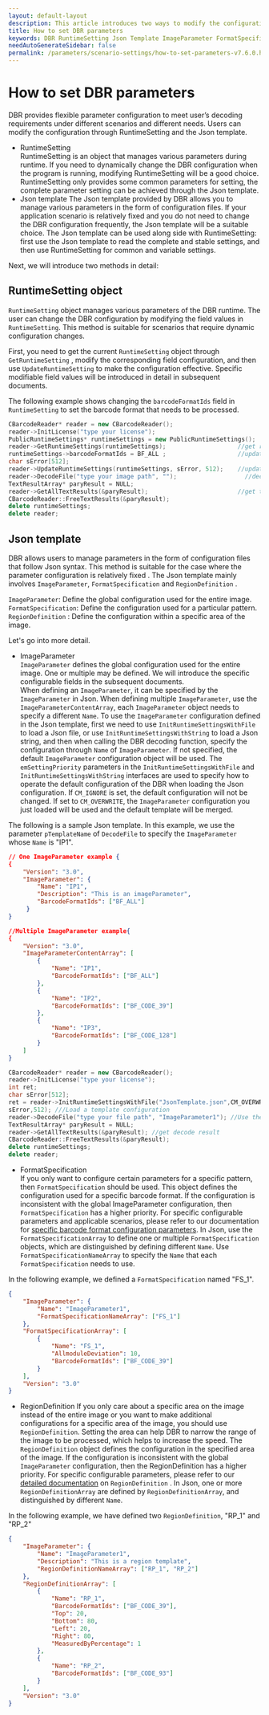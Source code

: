 ```yaml
---   
layout: default-layout
description: This article introduces two ways to modify the configuration DBR RuntimeSetting and Json template, and their syntax rules
title: How to set DBR parameters 
keywords: DBR RuntimeSetting Json Template ImageParameter FormatSpecification
needAutoGenerateSidebar: false
permalink: /parameters/scenario-settings/how-to-set-parameters-v7.6.0.html
---
```


# How to set DBR parameters 
DBR provides flexible parameter configuration to meet user’s decoding requirements under different scenarios and different needs. Users can modify the configuration through RuntimeSetting and the Json template. 
- RuntimeSetting   
RuntimeSetting is an object that manages various parameters during runtime. If you need to dynamically change the DBR configuration when the program is running, modifying RuntimeSetting will be a good choice. RuntimeSetting only provides some common parameters for setting, the complete parameter setting can be achieved through the Json template. 
- Json template 
The Json template provided by DBR allows you to manage various parameters in the form of configuration files. If your application scenario is relatively fixed and you do not need to change the DBR configuration frequently, the Json template will be a suitable choice. The Json template can be used along side with RuntimeSetting: first use the Json template to read the complete and stable settings, and then use RuntimeSetting for common and variable settings. 

Next, we will introduce two methods in detail: 

## RuntimeSetting object 
`RuntimeSetting`  object manages various parameters of the DBR runtime. The user can change the DBR configuration by modifying the field values in `RuntimeSetting`. This method is suitable for scenarios that require dynamic configuration changes. 

First, you need to get the current `RuntimeSetting`  object through `GetRuntimeSetting` , modify the corresponding field configuration, and then use  `UpdateRuntimeSetting`  to make the configuration effective. Specific modifiable field values will be introduced in detail in subsequent documents. 

The following example shows changing the  `barcodeFormatIds` field in `RuntimeSetting`  to set the barcode format that needs to be processed.  

```c++
CBarcodeReader* reader = new CBarcodeReader();   
reader->InitLicense("type your license");  
PublicRuntimeSettings* runtimeSettings = new PublicRuntimeSettings();   
reader->GetRuntimeSettings(runtimeSettings);                    //get runtime settings
runtimeSettings->barcodeFormatIds = BF_ALL ;                    //update the parameter. BF_ALL means all barcode formats    
char sError[512];   
reader->UpdateRuntimeSettings(runtimeSettings, sError, 512);    //update runtime settings 
reader->DecodeFile("type your image path", "");                   //decode
TextResultArray* paryResult = NULL;   
reader->GetAllTextResults(&paryResult);                         //get the decode result   
CBarcodeReader::FreeTextResults(&paryResult);   
delete runtimeSettings;   
delete reader;  
```
## Json template 

DBR allows users to manage parameters in the form of configuration files that follow Json syntax. This method is suitable for the case where the parameter configuration is relatively fixed . The Json template mainly involves `ImageParameter`, `FormatSpecification` and `RegionDefinition` . 
   
`ImageParameter`: Define the global configuration used for the entire image. 
`FormatSpecification`: Define the configuration used for a particular pattern. 
`RegionDefinition` : Define the configuration within a specific area of the image. 

Let's go into more detail. 

- ImageParameter   
`ImageParameter` defines the global configuration used for the entire image. One or multiple may be defined. We will introduce the specific configurable fields in the subsequent documents.  
When defining an `ImageParameter`, it can be specified by the `ImageParameter` in Json. When defining multiple `ImageParameter`, use the `ImageParameterContentArray`, each `ImageParameter` object needs to specify a different `Name`. 
To use the `ImageParameter` configuration defined in the Json template, first we need to use `InitRuntimeSettingsWithFile` to load a Json file, or use `InitRuntimeSettingsWithString` to load a Json string, and then when calling the DBR decoding function, specify the configuration through `Name` of `ImageParameter`. If not specified, the default `ImageParameter` configuration object will be used. 
The `emSettingPriority` parameters in the `InitRuntimeSettingsWithFile` and `InitRuntimeSettingsWithString` interfaces are used to specify how to operate the default configuration of the DBR when loading the Json configuration. If `CM_IGNORE` is set, the default configuration will not be changed. If set to `CM_OVERWRITE`, the `ImageParameter` configuration you just loaded will be used and the default template will be merged. 

 The following is a sample Json template. In this example, we use the parameter `pTemplateName` of `DecodeFile` to specify the `ImageParameter` whose `Name` is "IP1".

```json
// One ImageParameter example { 
{
    "Version": "3.0",
    "ImageParameter": {                   
        "Name": "IP1",
        "Description": "This is an imageParameter", 
        "BarcodeFormatIds": ["BF_ALL"]
     }
}

//Multiple ImageParameter example{ 
{
    "Version": "3.0", 
    "ImageParameterContentArray": [                        
        {
            "Name": "IP1",              
            "BarcodeFormatIds": ["BF_ALL"]
        }, 
        {
            "Name": "IP2",                
            "BarcodeFormatIds": ["BF_CODE_39"]
        }, 
        {
            "Name": "IP3",                  
            "BarcodeFormatIds": ["BF_CODE_128"]
        }
    ]
}
``` 

```c++
CBarcodeReader* reader = new CBarcodeReader();         
reader->InitLicense("type your license");        
int ret; 
char sError[512];         
ret = reader->InitRuntimeSettingsWithFile("JsonTemplate.json",CM_OVERWRITE,
sError,512); ///Load a template configuration 
reader->DecodeFile("type your file path", "ImageParameter1"); //Use the configuration with the Name "IP1"    
TextResultArray* paryResult = NULL;         
reader->GetAllTextResults(&paryResult); //get decode result     
CBarcodeReader::FreeTextResults(&paryResult);         
delete runtimeSettings;         
delete reader;
```
- FormatSpecification   
If you only want to configure certain parameters for a specific pattern, then `FormatSpecification` should be used. This object defines the configuration used for a specific barcode format. If the configuration is inconsistent with the global ImageParameter configuration, then `FormatSpecification` has a higher priority. For specific configurable parameters and applicable scenarios, please refer to our documentation for [specific barcode format configuration parameters](). 
In Json, use the  `FormatSpecificationArray` to define one or multiple `FormatSpecification` objects, which are distinguished by defining different `Name`. 
Use `FormatSpecificationNameArray` to specify the `Name` that each `FormatSpecification` needs to use. 
 
In the following example, we defined a `FormatSpecification` named "FS_1". 

```json
{
    "ImageParameter": {
        "Name": "ImageParameter1",
        "FormatSpecificationNameArray": ["FS_1"]
    }, 
    "FormatSpecificationArray": [
        {
            "Name": "FS_1",
            "AllmoduleDeviation": 10, 
            "BarcodeFormatIds": ["BF_CODE_39"]
        }
    ],
    "Version": "3.0"
}
```
- RegionDefinition 
If you only care about a specific area on the image instead of the entire image or you want to make additional configurations for a specific area of the image, you should use `RegionDefinition`. Setting the area can help DBR to narrow the range of the image to be processed, which helps to increase the speed. 
The `RegionDefinition` object defines the configuration in the specified area of the image. If the configuration is inconsistent with the global `ImageParameter`  configuration, then the RegionDefinition has a higher priority. For specific configurable parameters, please refer to our [detailed documentation][1] on `RegionDefinition` . 
In Json, one or more `RegionDefinitionArray` are defined by `RegionDefinitionArray`, and distinguished by different `Name`.  

In the following example, we have defined two `RegionDefinition`, "RP_1" and "RP_2" 

```json
{
    "ImageParameter": {
        "Name": "ImageParameter1",
        "Description": "This is a region template", 
        "RegionDefinitionNameArray": ["RP_1", "RP_2"]
    },  
    "RegionDefinitionArray": [
        {
            "Name": "RP_1",  
            "BarcodeFormatIds": ["BF_CODE_39"], 
            "Top": 20, 
            "Bottom": 80, 
            "Left": 20, 
            "Right": 80, 
            "MeasuredByPercentage": 1
        }, 
        {
            "Name": "RP_2",
            "BarcodeFormatIds": ["BF_CODE_93"]
        }
    ], 
    "Version": "3.0"
}
```

[1]:manually-define-region-of-interest.html



